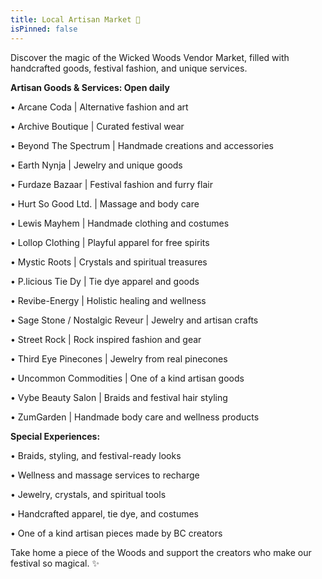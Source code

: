 ```yaml
---
title: Local Artisan Market 🎨
isPinned: false
---
```


Discover the magic of the Wicked Woods Vendor Market, filled with handcrafted goods, festival fashion, and unique services.

**Artisan Goods & Services: Open daily**

• Arcane Coda | Alternative fashion and art

• Archive Boutique | Curated festival wear

• Beyond The Spectrum | Handmade creations and accessories 

• Earth Nynja  | Jewelry and unique goods

• Furdaze Bazaar | Festival fashion and furry flair

• Hurt So Good Ltd. | Massage and body care

• Lewis Mayhem | Handmade clothing and costumes

• Lollop Clothing | Playful apparel for free spirits

• Mystic Roots | Crystals and spiritual treasures

• P.licious Tie Dy | Tie dye apparel and goods

• Revibe-Energy | Holistic healing and wellness

• Sage Stone / Nostalgic Reveur | Jewelry and artisan crafts

• Street Rock | Rock inspired fashion and gear

• Third Eye Pinecones | Jewelry from real pinecones

• Uncommon Commodities | One of a kind artisan goods

• Vybe Beauty Salon | Braids and festival hair styling

• ZumGarden | Handmade body care and wellness products

**Special Experiences:**

• Braids, styling, and festival-ready looks

• Wellness and massage services to recharge

• Jewelry, crystals, and spiritual tools

• Handcrafted apparel, tie dye, and costumes

• One of a kind artisan pieces made by BC creators

Take home a piece of the Woods and support the creators who make our festival so magical. ✨ 
